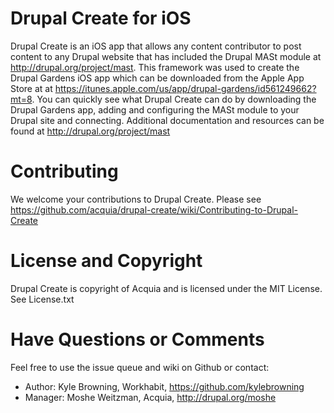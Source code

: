 Drupal Create for iOS
=============

Drupal Create is an iOS app that allows any content contributor to post content to any Drupal website that has included the Drupal MASt module at http://drupal.org/project/mast. This framework was used to create the Drupal Gardens iOS app which can be downloaded from the Apple App Store at at https://itunes.apple.com/us/app/drupal-gardens/id561249662?mt=8.  You can quickly see what Drupal Create can do by downloading the Drupal Gardens app, adding and configuring the MASt module to your Drupal site and connecting.  Additional documentation and resources can be found at http://drupal.org/project/mast

Contributing
===============
We welcome your contributions to Drupal Create. Please see https://github.com/acquia/drupal-create/wiki/Contributing-to-Drupal-Create

License and Copyright
===============
Drupal Create is copyright of Acquia and is licensed under the MIT License. See License.txt

Have Questions or Comments
==============
Feel free to use the issue queue and wiki on Github or contact:

* Author: Kyle Browning, Workhabit, https://github.com/kylebrowning
* Manager: Moshe Weitzman, Acquia, http://drupal.org/moshe
